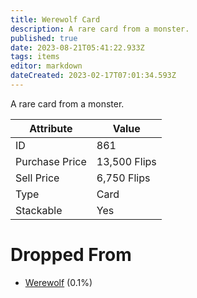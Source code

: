 ```yaml
---
title: Werewolf Card
description: A rare card from a monster.
published: true
date: 2023-08-21T05:41:22.933Z
tags: items
editor: markdown
dateCreated: 2023-02-17T07:01:34.593Z
---
```


A rare card from a monster.

|Attribute|Value|
|-|-|
|ID|861|
|Purchase Price|13,500 Flips|
|Sell Price|6,750 Flips|
|Type|Card|
|Stackable|Yes|


# Dropped From
 * [Werewolf](/monsters/werewolf) (0.1%)

